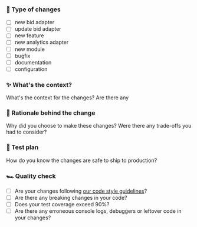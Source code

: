 ### 🔧 Type of changes
- [ ] new bid adapter
- [ ] update bid adapter
- [ ] new feature
- [ ] new analytics adapter
- [ ] new module
- [ ] bugfix
- [ ] documentation
- [ ] configuration

### ✨ What's the context?

What's the context for the changes? Are there any


### 🧠 Rationale behind the change

Why did you choose to make these changes? Were there any trade-offs you had to consider?


### 🧪 Test plan

How do you know the changes are safe to ship to production?


### 🏎 Quality check

- [ ] Are your changes following [our code style guidelines](https://github.com/prebid/prebid-server-java/blob/master/docs/developers/code-style.md)?
- [ ] Are there any breaking changes in your code?
- [ ] Does your test coverage exceed 90%?
- [ ] Are there any erroneous console logs, debuggers or leftover code in your changes?
